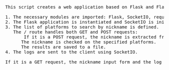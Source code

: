 <pre>This script creates a web application based on Flask and Flask-SocketIO. Here's how it works using HTML:

1. The necessary modules are imported: Flask, SocketIO, requests, and os.
2. The Flask application is instantiated and SocketIO is initialized.
3. The list of platforms to search by nickname is defined.
   The / route handles both GET and POST requests:
       If it is a POST request, the nickname is extracted from the form.
      The nickname is checked on the specified platforms.
      The results are saved to a file.
4. The logs are sent to the client using SocketIO.

If it is a GET request, the nickname input form and the log block are displayed.</pre>
